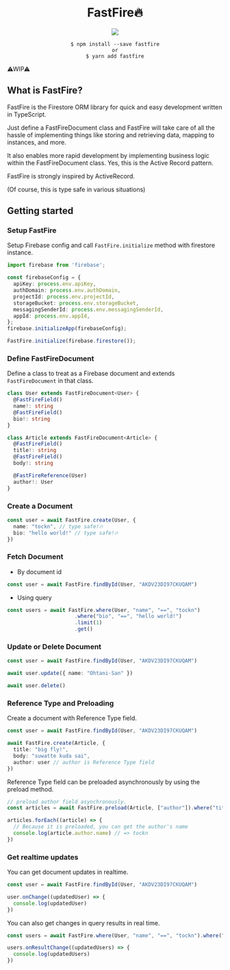 <div align="center">
  <h1>FastFire🔥</h1>
<a href="https://www.npmjs.com/package/fastfire"><img src="https://img.shields.io/npm/v/fastfire.svg?style=flat" /></a>

```
$ npm install --save fastfire
or
$ yarn add fastfire
```
</div>

⚠WIP⚠

## What is FastFire?

FastFire is the Firestore ORM library for quick and easy development written in TypeScript.

Just define a FastFireDocument class and FastFire will take care of all the hassle of implementing things like storing and retrieving data, mapping to instances, and more.

It also enables more rapid development by implementing business logic within the FastFireDocument class. Yes, this is the Active Record pattern.

FastFire is strongly inspired by ActiveRecord.

(Of course, this is type safe in various situations)

## Getting started

### Setup FastFire

Setup Firebase config and call `FastFire.initialize` method with firestore instance.

```typescript
import firebase from 'firebase';

const firebaseConfig = {
  apiKey: process.env.apiKey,
  authDomain: process.env.authDomain,
  projectId: process.env.projectId,
  storageBucket: process.env.storageBucket,
  messagingSenderId: process.env.messagingSenderId,
  appId: process.env.appId,
};
firebase.initializeApp(firebaseConfig);

FastFire.initialize(firebase.firestore());
```

### Define FastFireDocument

Define a class to treat as a Firebase document and extends `FastFireDocument` in that class.

```typescript
class User extends FastFireDocument<User> {
  @FastFireField()
  name!: string
  @FastFireField()
  bio!: string
}

class Article extends FastFireDocument<Article> {
  @FastFireField()
  title!: string
  @FastFireField()
  body!: string

  @FastFireReference(User)
  author!: User
}
```

### Create a Document

```typescript
const user = await FastFire.create(User, {
  name: "tockn", // type safe!🔥
  bio: "hello world!" // type safe!🔥
})
```

### Fetch Document

- By document id

```typescript
const user = await FastFire.findById(User, "AKDV23DI97CKUQAM")
```

- Using query

```typescript
const users = await FastFire.where(User, "name", "==", "tockn")
                      .where("bio", "==", "hello world!")
                      .limit(1)
                      .get()
```

### Update or Delete Document

```typescript
const user = await FastFire.findById(User, "AKDV23DI97CKUQAM")

await user.update({ name: "Ohtani-San" })

await user.delete()
```

### Reference Type and Preloading

Create a document with Reference Type field.

```typescript
const user = await FastFire.findById(User, "AKDV23DI97CKUQAM")

await FastFire.create(Article, {
  title: "big fly!",
  body: "suwatte kuda sai",
  author: user // author is Reference Type field
})
```

Reference Type field can be preloaded asynchronously by using the preload method.

```typescript
// preload author field asynchronously.
const articles = await FastFire.preload(Article, ["author"]).where("title", "==", "big fly!").get()

articles.forEach((article) => {
  // Because it is preloaded, you can get the author's name
  console.log(article.author.name) // => tockn
})
```

### Get realtime updates

You can get document updates in realtime.

```typescript
const user = await FastFire.findById(User, "AKDV23DI97CKUQAM")

user.onChange((updatedUser) => {
  console.log(updatedUser)
})
```

You can also get changes in query results in real time.

```typescript
const users = await FastFire.where(User, "name", "==", "tockn").where("bio", "==", "hello world!")

users.onResultChange((updatedUsers) => {
  console.log(updatedUsers)
})
```
